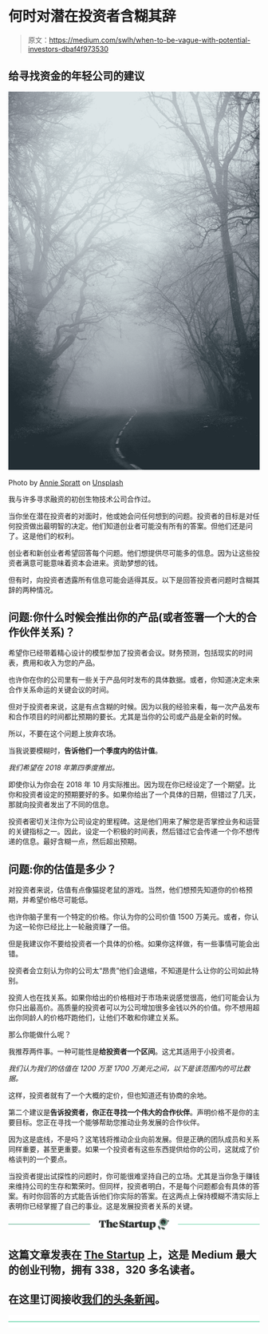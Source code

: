 # 何时对潜在投资者含糊其辞

> 原文：<https://medium.com/swlh/when-to-be-vague-with-potential-investors-dbaf4f973530>

## 给寻找资金的年轻公司的建议

![](img/df36d4d26057d0c7cd6a9e62d04c7aa9.png)

Photo by [Annie Spratt](https://unsplash.com/photos/7CME6Wlgrdk?utm_source=unsplash&utm_medium=referral&utm_content=creditCopyText) on [Unsplash](https://unsplash.com/search/photos/foggy?utm_source=unsplash&utm_medium=referral&utm_content=creditCopyText)

我与许多寻求融资的初创生物技术公司合作过。

当你坐在潜在投资者的对面时，他或她会问任何想到的问题。投资者的目标是对任何投资做出最明智的决定。他们知道创业者可能没有所有的答案。但他们还是问了。这是他们的权利。

创业者和新创业者希望回答每个问题。他们想提供尽可能多的信息。因为让这些投资者满意可能意味着资本会进来。资助梦想的钱。

但有时，向投资者透露所有信息可能会适得其反。以下是回答投资者问题时含糊其辞的两种情况。

## 问题:你什么时候会推出你的产品(或者签署一个大的合作伙伴关系)？

希望你已经带着精心设计的模型参加了投资者会议。财务预测，包括现实的时间表，费用和收入为您的产品。

也许你在你的公司里有一些关于产品何时发布的具体数据。或者，你知道决定未来合作关系命运的关键会议的时间。

但对于投资者来说，这是有点含糊的时候。因为以我的经验来看，每一次产品发布和合作项目的时间都比预期的要长。尤其是当你的公司或产品是全新的时候。

所以，不要在这个问题上放弃农场。

当我说要模糊时，**告诉他们一个季度内的估计值**。

*我们希望在 2018 年第四季度推出。*

即使你认为你会在 2018 年 10 月实际推出。因为现在你已经设定了一个期望。比你和投资者设定的预期要好的多。如果你给出了一个具体的日期，但错过了几天，那就向投资者发出了不同的信息。

投资者密切关注你为公司设定的里程碑。这是他们用来了解您是否掌控业务和运营的关键指标之一。因此，设定一个积极的时间表，然后错过它会传递一个你不想传递的信息。最好含糊一点，然后超出预期。

## 问题:你的估值是多少？

对投资者来说，估值有点像猫捉老鼠的游戏。当然，他们想预先知道你的价格预期，并希望价格尽可能低。

也许你脑子里有一个特定的价格。你认为你的公司价值 1500 万美元。或者，你认为这一轮你已经比上一轮融资赚了一倍。

但是我建议你不要给投资者一个具体的价格。如果你这样做，有一些事情可能会出错。

投资者会立刻认为你的公司太“昂贵”他们会退缩，不知道是什么让你的公司如此特别。

投资人也在找关系。如果你给出的价格相对于市场来说感觉很高，他们可能会认为你只出最高价。高质量的投资者可以为公司增加很多金钱以外的价值。你不想用超出你同龄人的价格吓跑他们，让他们不敢和你建立关系。

那么你能做什么呢？

我推荐两件事。一种可能性是**给投资者一个区间**。这尤其适用于小投资者。

*我们认为我们的估值在 1200 万至 1700 万美元之间，以下是该范围内的可比数据。*

这样，投资者就有了一个大概的定价，但也知道还有协商的余地。

第二个建议是**告诉投资者，你正在寻找一个伟大的合作伙伴**。声明价格不是你的主要目标。您正在寻找一个能够帮助您推动业务发展的合作伙伴。

因为这是底线，不是吗？这笔钱将推动企业向前发展。但是正确的团队成员和关系同样重要，甚至更重要。如果一个投资者有这些东西提供给你的公司，这就成了价格谈判的一个要点。

当投资者提出试探性的问题时，你可能很难坚持自己的立场。尤其是当你急于赚钱来维持公司的生存和繁荣时。但同样，投资者明白，不是每个问题都会有具体的答案。有时你回答的方式能告诉他们你实际的答案。在这两点上保持模糊不清实际上表明你已经掌握了自己的事业。这是发展投资者关系的关键。

[![](img/308a8d84fb9b2fab43d66c117fcc4bb4.png)](https://medium.com/swlh)

## 这篇文章发表在 [The Startup](https://medium.com/swlh) 上，这是 Medium 最大的创业刊物，拥有 338，320 多名读者。

## 在这里订阅接收[我们的头条新闻](http://growthsupply.com/the-startup-newsletter/)。

[![](img/b0164736ea17a63403e660de5dedf91a.png)](https://medium.com/swlh)